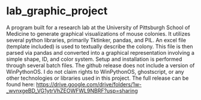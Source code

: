 # lab_graphic_project
A program built for a research lab at the University of Pittsburgh School of Medicine to generate graphical visualizations of mouse colonies. It utilizes several python libraries, primarily Tktinker, pandas, and PIL. An excel file (template included) is used to textually describe the colony. This file is then parsed via pandas and converted into a graphical representation involving a simple shape, ID, and color system. Setup and installation is performed through several batch files. The github release does not include a version of WinPythonOS. I do not claim rights to WinPythonOS, ghostscript, or any other technologies or libraries used in this project. The full release can be found here:
https://drive.google.com/drive/folders/1w-_wvnxgeBD_VG1ytrVhZEOWFWL9NBRF?usp=sharing
